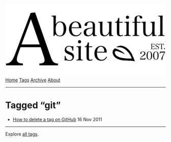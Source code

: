 <a href="../../index.html" class="header-link"><img src="../../images/logos/wordmark.svg" alt="A Beautiful Site" class="wordmark" /></a> <a href="../../index.html" class="nav-item">Home</a> <a href="../index.html" class="nav-item">Tags</a> <a href="../../posts/index.html" class="nav-item">Archive</a> <a href="../../about/index.html" class="nav-item">About</a>

---

# Tagged “git”

- <a href="../../posts/how-to-delete-a-tag-on-github/index.html" class="post-list-item-link">How to delete a tag on GitHub</a> 16 Nov 2011

---

Explore [all tags](../index.html).
